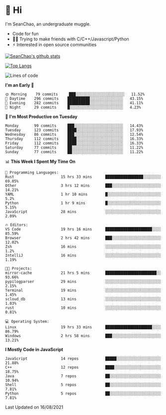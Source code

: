 # 👋 Hi
I'm SeanChao, an undergraduate muggle.

- Code for fun
- 👨‍💻 Trying to make friends with C/C++/Javascript/Python
- ⚡ Interested in open source communities

[![SeanChao's github stats](https://i-github-readme-stats.vercel.app/api?username=seanchao&show_icons=true)](https://github.com/anuraghazra/github-readme-stats)

[![Top Langs](https://i-github-readme-stats.vercel.app/api/top-langs/?username=seanchao&layout=compact)](https://github.com/anuraghazra/github-readme-stats)

<!--START_SECTION:waka-->
![Lines of code](https://img.shields.io/badge/From%20Hello%20World%20I%27ve%20Written-1.6%20million%20lines%20of%20code-blue)

**I'm an Early 🐤** 

```text
🌞 Morning    79 commits     ███░░░░░░░░░░░░░░░░░░░░░░   11.52% 
🌆 Daytime    296 commits    ██████████░░░░░░░░░░░░░░░   43.15% 
🌃 Evening    282 commits    ██████████░░░░░░░░░░░░░░░   41.11% 
🌙 Night      29 commits     █░░░░░░░░░░░░░░░░░░░░░░░░   4.23%

```
📅 **I'm Most Productive on Tuesday** 

```text
Monday       99 commits     ███░░░░░░░░░░░░░░░░░░░░░░   14.43% 
Tuesday      123 commits    ████░░░░░░░░░░░░░░░░░░░░░   17.93% 
Wednesday    86 commits     ███░░░░░░░░░░░░░░░░░░░░░░   12.54% 
Thursday     112 commits    ████░░░░░░░░░░░░░░░░░░░░░   16.33% 
Friday       112 commits    ████░░░░░░░░░░░░░░░░░░░░░   16.33% 
Saturday     77 commits     ██░░░░░░░░░░░░░░░░░░░░░░░   11.22% 
Sunday       77 commits     ██░░░░░░░░░░░░░░░░░░░░░░░   11.22%

```


📊 **This Week I Spent My Time On** 

```text
💬 Programming Languages: 
Rust                     15 hrs 33 mins      █████████████████░░░░░░░░   69.05% 
Other                    3 hrs 12 mins       ███░░░░░░░░░░░░░░░░░░░░░░   14.21% 
YAML                     1 hr 10 mins        █░░░░░░░░░░░░░░░░░░░░░░░░   5.2% 
Python                   1 hr 9 mins         █░░░░░░░░░░░░░░░░░░░░░░░░   5.15% 
JavaScript               28 mins             ░░░░░░░░░░░░░░░░░░░░░░░░░   2.09%

🔥 Editors: 
VS Code                  19 hrs 16 mins      █████████████████████░░░░   85.59% 
Browser                  2 hrs 42 mins       ███░░░░░░░░░░░░░░░░░░░░░░   12.02% 
Zsh                      16 mins             ░░░░░░░░░░░░░░░░░░░░░░░░░   1.2% 
IntelliJ                 16 mins             ░░░░░░░░░░░░░░░░░░░░░░░░░   1.19%

🐱‍💻 Projects: 
mirror-cache             21 hrs 5 mins       ███████████████████████░░   93.66% 
pypilogparser            29 mins             ░░░░░░░░░░░░░░░░░░░░░░░░░   2.15% 
Terminal                 19 mins             ░░░░░░░░░░░░░░░░░░░░░░░░░   1.45% 
scloud_db                13 mins             ░░░░░░░░░░░░░░░░░░░░░░░░░   1.03% 
rust                     10 mins             ░░░░░░░░░░░░░░░░░░░░░░░░░   0.81%

💻 Operating System: 
Linux                    19 hrs 33 mins      █████████████████████░░░░   86.79% 
Windows                  2 hrs 58 mins       ███░░░░░░░░░░░░░░░░░░░░░░   13.21%

```

**I Mostly Code in JavaScript** 

```text
JavaScript               14 repos            █████░░░░░░░░░░░░░░░░░░░░   21.88% 
C++                      12 repos            ████░░░░░░░░░░░░░░░░░░░░░   18.75% 
Java                     7 repos             ██░░░░░░░░░░░░░░░░░░░░░░░   10.94% 
Shell                    5 repos             ██░░░░░░░░░░░░░░░░░░░░░░░   7.81% 
Python                   5 repos             ██░░░░░░░░░░░░░░░░░░░░░░░   7.81%

```



 Last Updated on 16/08/2021
<!--END_SECTION:waka-->
